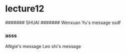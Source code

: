 # lecture12
####### SHUAI
####### Wenxuan Yu's message
ssdf
### asss
ANgie's message
Leo shi's message
